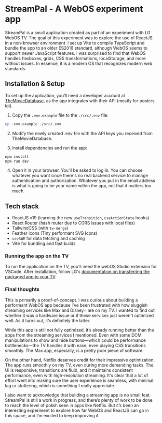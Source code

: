 # StreamPal - A WebOS experiment app

StreamPal is a small application created as part of an experiment with LG WebOS TV. The goal of this experiment was to explore the use of ReactJS in a non-browser environment. I set up Vite to compile TypeScript and bundle the app to an older ES2016 standard, although WebOS seems to support newer JavaScript features. I was surprised to find that WebOS handles flexboxes, grids, CSS transformations, localStorage, and more without issues. In essence, it is a modern OS that recognizes modern web standards.

## Installation & Setup

To set up the application, you'll need a developer account at [TheMovieDatabase](https://developer.themoviedb.org/docs/getting-started), as the app integrates with their API (mostly for posters, lol).

1. Copy the `.env.example` file to the `./src/.env` file:

```bash
cp .env.example ./src/.env
```

2. Modify the newly created .env file with the API keys you received from TheMovieDatabase.

3. Install dependencies and run the app:

```bash
npm install
npm run dev
```

4. Open it in your browser. You'll be asked to log in. You can choose whatever you want since there's no real backend service to manage authentication and authorization. Whatever you put in the email address is what is going to be your name within the app, not that it matters too much.

## Tech stack

- ReactJS v19 (learning the new `useTransition`, `useActionState` hooks)
- React Router (hash router due to CORS issues with local files)
- TailwindCSS (with `tw-merge`)
- Feather Icons (Tiny performant SVG Icons)
- `useSWR` for data fetching and caching
- Vite for bundling and fast builds

### Running the app on the TV

To run the application on the TV, you'll need the webOS Studio extension for VSCode. After installation, follow LG's [documentation on transferring the packaged app to your TV](https://webostv.developer.lge.com/develop/getting-started/developer-mode-app#installing-developer-mode-app).

### Final thoughts

This is primarily a proof-of-concept. I was curious about building a performant WebOS app because I’ve been frustrated with how sluggish streaming services like Max and Disney+ are on my TV. I wanted to find out whether it was a hardware issue or if these services just weren't optimized well. As it turns out, it’s definitely the latter.

While this app is still not fully optimized, it’s already running better than the apps from the streaming services I mentioned. Even with some DOM manipulations to show and hide buttons—which could be performance bottlenecks—the TV handles it with ease, even playing CSS transitions smoothly. The Max app, especially, is a pretty poor piece of software.

On the other hand, Netflix deserves credit for their impressive optimization. The app runs smoothly on my TV, even during more demanding tasks. The UI is responsive, transitions are fluid, and it maintains consistent performance, even with high-resolution streaming. It's clear that a lot of effort went into making sure the user experience is seamless, with minimal lag or stuttering, which is something I really appreciate.

I also want to acknowledge that building a streaming app is no small feat. StreamPal is still a work in progress, and there’s plenty of work to be done to reach the level of polish seen in apps like Netflix. But it’s been an interesting experiment to explore how far WebOS and ReactJS can go in this space, and I’m excited to keep improving it.
